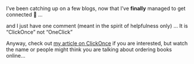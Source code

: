 I&#8217;ve been catching up on a few blogs, now that I&#8217;ve **finally** managed to get connected 🙂 &#8230; 

and I just have one comment (meant in the spirit of helpfulness only) &#8230; It is &#8220;ClickOnce&#8221; not &#8220;OneClick&#8221;

Anyway, check out [my article on ClickOnce](http://msdn.microsoft.com/vbasic/default.aspx?pull=/library/en-us/dnwinforms/html/clickonce.asp) if you are interested, but watch the name or people might think you are talking about ordering books online&#8230;